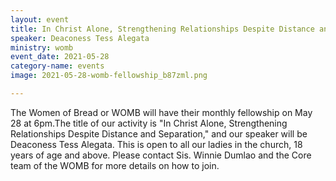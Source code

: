 ```yaml
---
layout: event
title: In Christ Alone, Strengthening Relationships Despite Distance and Separation
speaker: Deaconess Tess Alegata
ministry: womb
event_date: 2021-05-28
category-name: events
image: 2021-05-28-womb-fellowship_b87zml.png

---
```


The Women of Bread or WOMB will have their monthly fellowship on May 28 at 6pm.The title of our activity is "In Christ Alone, Strengthening Relationships Despite Distance and Separation," and our speaker will be Deaconess Tess Alegata. This is open to all our ladies in the church, 18 years of age and above. Please contact Sis. Winnie Dumlao and the Core team of the WOMB for more details on how to join.